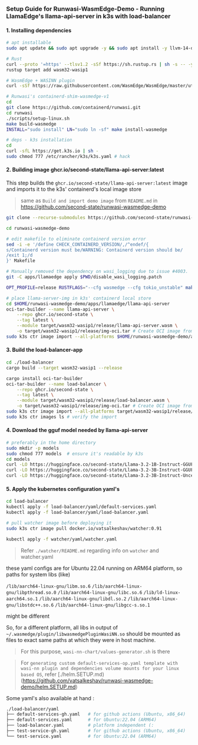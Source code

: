 
### Setup Guide for Runwasi-WasmEdge-Demo - Running LlamaEdge's llama-api-server in k3s with load-balancer

#### 1. Installing dependencies 
```sh
# apt installable
sudo apt update && sudo apt upgrade -y && sudo apt install -y llvm-14-dev liblld-14-dev software-properties-common gcc g++ asciinema containerd cmake zlib1g-dev build-essential python3 python3-dev python3-pip git clang bc jq

# Rust
curl --proto '=https' --tlsv1.2 -sSf https://sh.rustup.rs | sh -s -- -y && source $HOME/.cargo/env
rustup target add wasm32-wasip1

# WasmEdge + WASINN plugin
curl -sSf https://raw.githubusercontent.com/WasmEdge/WasmEdge/master/utils/install.sh | bash -s -- --plugins wasi_nn-ggml -v 0.14.1 # binaries and plugin in $HOME/.wasmedge

# Runwasi's containerd-shim-wasmedge-v1
cd
git clone https://github.com/containerd/runwasi.git
cd runwasi
./scripts/setup-linux.sh
make build-wasmedge
INSTALL="sudo install" LN="sudo ln -sf" make install-wasmedge

# deps - k3s installation
cd
curl -sfL https://get.k3s.io | sh - 
sudo chmod 777 /etc/rancher/k3s/k3s.yaml # hack
```

#### 2. Building image ghcr.io/second-state/llama-api-server:latest
This step builds the `ghcr.io/second-state/llama-api-server:latest` image and imports it to the k3s' containerd's local image store

> same as `Build and import demo image` from `README.md` in https://github.com/second-state/runwasi-wasmedge-demo

```sh
git clone --recurse-submodules https://github.com/second-state/runwasi-wasmedge-demo.git

cd runwasi-wasmedge-demo

# edit makefile to eliminate containerd version error
sed -i -e '/define CHECK_CONTAINERD_VERSION/,/^endef/{
s/Containerd version must be/WARNING: Containerd version should be/
/exit 1;/d
}' Makefile

# Manually removed the dependency on wasi_logging due to issue #4003.
git -C apps/llamaedge apply $PWD/disable_wasi_logging.patch

OPT_PROFILE=release RUSTFLAGS="--cfg wasmedge --cfg tokio_unstable" make apps/llamaedge/llama-api-server

# place llama-server-img in k3s' containerd local store
cd $HOME/runwasi-wasmedge-demo/apps/llamaedge/llama-api-server
oci-tar-builder --name llama-api-server \
    --repo ghcr.io/second-state \
    --tag latest \
    --module target/wasm32-wasip1/release/llama-api-server.wasm \
    -o target/wasm32-wasip1/release/img-oci.tar # Create OCI image from the WASM binary
sudo k3s ctr image import --all-platforms $HOME/runwasi-wasmedge-demo/apps/llamaedge/llama-api-server/target/wasm32-wasip1/release/img-oci.tar 
```

#### 3. Build the load-balancer-app
```sh
cd ./load-balancer
cargo build --target wasm32-wasip1 --release

cargo install oci-tar-builder
oci-tar-builder --name load-balancer \
    --repo ghcr.io/second-state \
    --tag latest \
    --module target/wasm32-wasip1/release/load-balancer.wasm \
    -o target/wasm32-wasip1/release/img-oci.tar # Create OCI image from the WASM binary
sudo k3s ctr image import --all-platforms target/wasm32-wasip1/release/img-oci.tar
sudo k3s ctr images ls # verify the import
```


#### 4. Download the gguf model needed by llama-api-server
```sh 
# preferably in the home directory
sudo mkdir -p models
sudo chmod 777 models  # ensure it's readable by k3s
cd models
curl -LO https://huggingface.co/second-state/Llama-3.2-1B-Instruct-GGUF/resolve/main/Llama-3.2-1B-Instruct-Q5_K_M.gguf
curl -LO https://huggingface.co/second-state/Llama-3.2-3B-Instruct-GGUF/resolve/main/Llama-3.2-3B-Instruct-Q5_K_M.gguf
curl -LO https://huggingface.co/second-state/Llama-3.2-3B-Instruct-Uncensored-GGUF/resolve/main/Llama-3.2-3B-Instruct-Uncensored-Q5_K_M.gguf

```

#### 5. Apply the kubernetes configuration yaml's
```sh
cd load-balancer
kubectl apply -f load-balancer/yaml/default-services.yaml
kubectl apply -f load-balancer/yaml/load-balancer.yaml

# pull watcher image before deploying it
sudo k3s ctr image pull docker.io/vatsalkeshav/watcher:0.91

kubectl apply -f watcher/yaml/watcher.yaml
```
> Refer `./watcher/README.md` regarding info on `watcher` and watcher.yaml

these yaml configs are for Ubuntu 22.04 running on ARM64 platform, so paths for system libs (like)

`/lib/aarch64-linux-gnu/libm.so.6`
`/lib/aarch64-linux-gnu/libpthread.so.0`
`/lib/aarch64-linux-gnu/libc.so.6`
`/lib/ld-linux-aarch64.so.1`
`/lib/aarch64-linux-gnu/libdl.so.2`
`/lib/aarch64-linux-gnu/libstdc++.so.6`
`/lib/aarch64-linux-gnu/libgcc-s.so.1`

might be different

So, for a different platform, all libs in output of 
`~/.wasmedge/plugin/libwasmedgePluginWasiNN.so`
should be mounted as files to exact same paths at which they were in host machine.

> For this purpose, `wasi-nn-chart/values-generator.sh` is there

> For `generating custom default-services-op.yaml template with wasi-nn plugin and dependencies volume mounts for your linux based OS`, refer [./helm.SETUP.md)(https://github.com/vatsalkeshav/runwasi-wasmedge-demo/helm.SETUP.md)

Some yaml's also available at hand :
```sh
./load-balancer/yaml
├── default-services-gh.yaml   # for github actions (Ubuntu, x86_64)
├── default-services.yaml      # for Ubuntu:22.04 (ARM64)
├── load-balancer.yaml         # platform independent (:
├── test-service-gh.yaml       # for github actions (Ubuntu, x86_64)
└── test-service.yaml          # for Ubuntu:22.04 (ARM64)
```